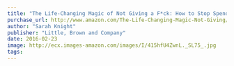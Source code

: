 ```yaml
---
title: "The Life-Changing Magic of Not Giving a F*ck: How to Stop Spending Time You Don't Have with People You Don't Like Doing Things You Don't Want to Do"
purchase_url: http://www.amazon.com/The-Life-Changing-Magic-Not-Giving/dp/0316270725%3FSubscriptionId%3DAKIAIVZLK2PABGQI2KAQ%26tag%3Deverrail-20%26linkCode%3Dxm2%26camp%3D2025%26creative%3D165953%26creativeASIN%3D0316270725
author: "Sarah Knight"
publisher: "Little, Brown and Company"
date: 2016-02-23
image: http://ecx.images-amazon.com/images/I/415hfU4ZwnL._SL75_.jpg
tags:
---
```


